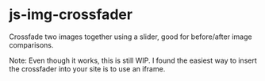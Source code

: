 js-img-crossfader
=================

Crossfade two images together using a slider, good for before/after image comparisons.

Note: Even though it works, this is still WIP. I found the easiest way to insert the crossfader into your site is to use an iframe.

